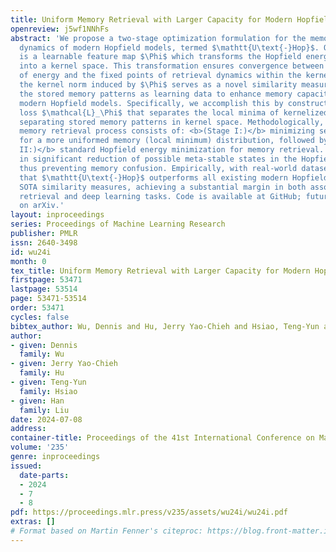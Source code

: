 ```yaml
---
title: Uniform Memory Retrieval with Larger Capacity for Modern Hopfield Models
openreview: j5wf1NNhFs
abstract: 'We propose a two-stage optimization formulation for the memory retrieval
  dynamics of modern Hopfield models, termed $\mathtt{U\text{-}Hop}$. Our key contribution
  is a learnable feature map $\Phi$ which transforms the Hopfield energy function
  into a kernel space. This transformation ensures convergence between the local minima
  of energy and the fixed points of retrieval dynamics within the kernel space. Consequently,
  the kernel norm induced by $\Phi$ serves as a novel similarity measure. It utilizes
  the stored memory patterns as learning data to enhance memory capacity across all
  modern Hopfield models. Specifically, we accomplish this by constructing a separation
  loss $\mathcal{L}_\Phi$ that separates the local minima of kernelized energy by
  separating stored memory patterns in kernel space. Methodologically, $\mathtt{U\text{-}Hop}$
  memory retrieval process consists of: <b>(Stage I:)</b> minimizing separation loss
  for a more uniformed memory (local minimum) distribution, followed by <b>(Stage
  II:)</b> standard Hopfield energy minimization for memory retrieval. This results
  in significant reduction of possible meta-stable states in the Hopfield energy function,
  thus preventing memory confusion. Empirically, with real-world datasets, we demonstrate
  that $\mathtt{U\text{-}Hop}$ outperforms all existing modern Hopfield models and
  SOTA similarity measures, achieving a substantial margin in both associative memory
  retrieval and deep learning tasks. Code is available at GitHub; future updates are
  on arXiv.'
layout: inproceedings
series: Proceedings of Machine Learning Research
publisher: PMLR
issn: 2640-3498
id: wu24i
month: 0
tex_title: Uniform Memory Retrieval with Larger Capacity for Modern Hopfield Models
firstpage: 53471
lastpage: 53514
page: 53471-53514
order: 53471
cycles: false
bibtex_author: Wu, Dennis and Hu, Jerry Yao-Chieh and Hsiao, Teng-Yun and Liu, Han
author:
- given: Dennis
  family: Wu
- given: Jerry Yao-Chieh
  family: Hu
- given: Teng-Yun
  family: Hsiao
- given: Han
  family: Liu
date: 2024-07-08
address:
container-title: Proceedings of the 41st International Conference on Machine Learning
volume: '235'
genre: inproceedings
issued:
  date-parts:
  - 2024
  - 7
  - 8
pdf: https://proceedings.mlr.press/v235/assets/wu24i/wu24i.pdf
extras: []
# Format based on Martin Fenner's citeproc: https://blog.front-matter.io/posts/citeproc-yaml-for-bibliographies/
---
```

